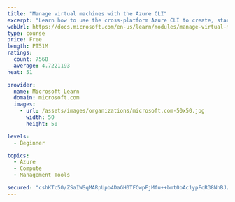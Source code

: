 ```yaml
---
title: "Manage virtual machines with the Azure CLI"
excerpt: "Learn how to use the cross-platform Azure CLI to create, start, stop, and perform other management tasks related to virtual machines in Azure."
webUrl: https://docs.microsoft.com/en-us/learn/modules/manage-virtual-machines-with-azure-cli/
type: course
price: Free
length: PT51M
ratings:
  count: 7568
  average: 4.7221193
heat: 51

provider:
  name: Microsoft Learn
  domain: microsoft.com
  images:
    - url: /assets/images/organizations/microsoft.com-50x50.jpg
      width: 50
      height: 50

levels:
  - Beginner

topics:
  - Azure
  - Compute
  - Management Tools

secured: "cshKTc50/ZSaIWSqMARpUpb4DaGH0TFCwpFjMfu++bmt0bAc1ypFqR38NhBJ/Ku0vUTCunLjGC1V5AtVeUZn0vQJqZk3G7BcNbOq0MUjA6lwmzmlnyNOzpxuuyL2hScsVGG4v+J/2KKHNZl8g0bb80SOK+tKajZZ7ekQm76qbny/cDtm/gIcs8e79jMC510MLDANkYDvBi0Rwu8jwvPnO/HhzYq04iy65uvrKCR46/9U7ZMTvIgdZWyjDKAyfumUIOlNUV0yj3+GEv/e3DCmmMjP9YoBQDEgGi5XHXgnvbF8xqlG5FwK9h6+lMRA1VZIV4Ge4c1lxFEHBKCOf36QaDM/oNhtED4M6yyXKU9ivOlxbZLxB49UxnYXmbi930fnjcgftLPUZtWPK1C3/y2DwIbW0dgH8Zj+aGB8sLNOW0w=;x4Q4MlqJlUleVbG/9A4QVg=="
---
```


